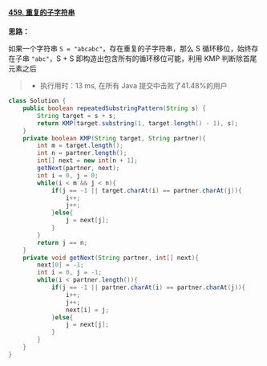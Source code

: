 #### [459. 重复的子字符串](https://leetcode-cn.com/problems/repeated-substring-pattern/)

**思路：**

如果一个字符串 `S = "abcabc"`，存在重复的子字符串，那么 S 循环移位，始终存在子串 `"abc"`，S + S 即构造出包含所有的循环移位可能，利用 KMP 判断除首尾元素之后

> - 执行用时：13 ms, 在所有 Java 提交中击败了41.48%的用户

``` java
class Solution {
    public boolean repeatedSubstringPattern(String s) {
        String target = s + s;
        return KMP(target.substring(1, target.length() - 1), s);
    }
    private boolean KMP(String target, String partner){
        int m = target.length();
        int n = partner.length();
        int[] next = new int[n + 1];
        getNext(partner, next);
        int i = 0, j = 0;
        while(i < m && j < n){
            if(j == -1 || target.charAt(i) == partner.charAt(j)){
                i++;
                j++;
            }else{
                j = next[j];
            }
        }
        return j == n;
    }
    private void getNext(String partner, int[] next){
        next[0] = -1;
        int i = 0, j = -1;
        while(i < partner.length()){
            if(j == -1 || partner.charAt(i) == partner.charAt(j)){
                i++;
                j++;
                next[i] = j;
            }else{
                j = next[j];
            }
        }
    }
}
```

